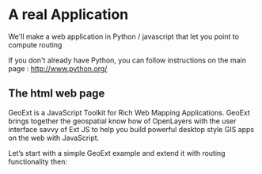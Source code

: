 # A real Application

We'll make a web application in Python / javascript that let you point to compute routing

If you don't already have Python, you can follow instructions on the main page : http://www.python.org/

## The html web page
GeoExt is a JavaScript Toolkit for Rich Web Mapping Applications. GeoExt brings together the geospatial know how of OpenLayers with the user interface savvy of Ext JS to help you build powerful desktop style GIS apps on the web with JavaScript.

Let’s start with a simple GeoExt example and extend it with routing functionality then: 
<html>
<head>

<title>A Basic GeoExt Page</title>
<script src="ext/adapter/ext/ext-base.js" type="text/javascript"></script>
<script src="ext/ext-all.js"  type="text/javascript"></script>
<link rel="stylesheet" type="text/css" href="ext/resources/css/ext-all.css" />
<script src="OpenLayers/OpenLayers.js" type="text/javascript"></script>
<script src="GeoExt/script/GeoExt.js" type="text/javascript"></script>
<link rel="stylesheet" type="text/css"
      href="GeoExt/resources/css/geoext-all.css" />

<script type="text/javascript">
    Ext.onReady(function() {
        var panel = new GeoExt.MapPanel({
            renderTo: 'gxmap',
            map: {
                layers: [new OpenLayers.Layer.OSM("Simple OSM Map")]
            },
            center: [-11685000, 4827000],
            zoom: 12,
            height: 400,
            width: 600,
            title: 'A Simple GeoExt Map'
        });
    });
</script>
</head>
<body>
<div id="gxmap"></div>
</body>
</html>
